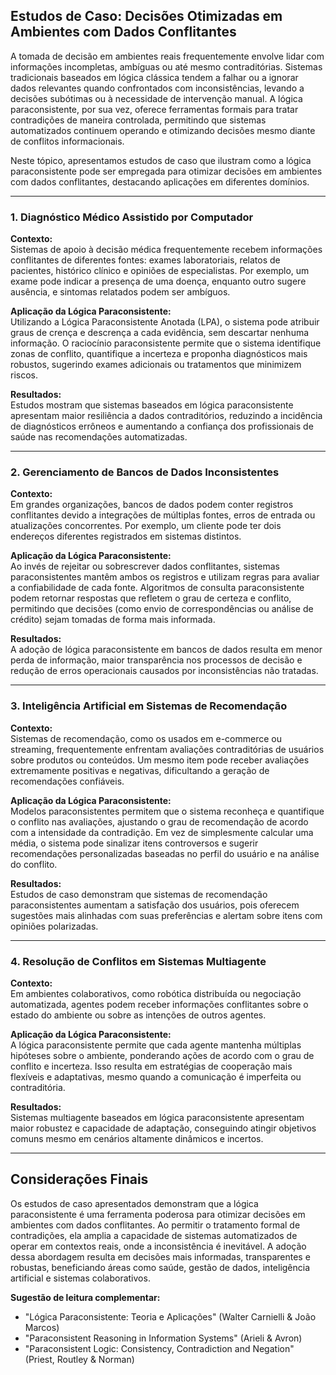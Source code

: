 
## Estudos de Caso: Decisões Otimizadas em Ambientes com Dados Conflitantes

A tomada de decisão em ambientes reais frequentemente envolve lidar com informações incompletas, ambíguas ou até mesmo contraditórias. Sistemas tradicionais baseados em lógica clássica tendem a falhar ou a ignorar dados relevantes quando confrontados com inconsistências, levando a decisões subótimas ou à necessidade de intervenção manual. A lógica paraconsistente, por sua vez, oferece ferramentas formais para tratar contradições de maneira controlada, permitindo que sistemas automatizados continuem operando e otimizando decisões mesmo diante de conflitos informacionais.

Neste tópico, apresentamos estudos de caso que ilustram como a lógica paraconsistente pode ser empregada para otimizar decisões em ambientes com dados conflitantes, destacando aplicações em diferentes domínios.

___

### 1. Diagnóstico Médico Assistido por Computador

**Contexto:**  
Sistemas de apoio à decisão médica frequentemente recebem informações conflitantes de diferentes fontes: exames laboratoriais, relatos de pacientes, histórico clínico e opiniões de especialistas. Por exemplo, um exame pode indicar a presença de uma doença, enquanto outro sugere ausência, e sintomas relatados podem ser ambíguos.

**Aplicação da Lógica Paraconsistente:**  
Utilizando a Lógica Paraconsistente Anotada (LPA), o sistema pode atribuir graus de crença e descrença a cada evidência, sem descartar nenhuma informação. O raciocínio paraconsistente permite que o sistema identifique zonas de conflito, quantifique a incerteza e proponha diagnósticos mais robustos, sugerindo exames adicionais ou tratamentos que minimizem riscos.

**Resultados:**  
Estudos mostram que sistemas baseados em lógica paraconsistente apresentam maior resiliência a dados contraditórios, reduzindo a incidência de diagnósticos errôneos e aumentando a confiança dos profissionais de saúde nas recomendações automatizadas.

___

### 2. Gerenciamento de Bancos de Dados Inconsistentes

**Contexto:**  
Em grandes organizações, bancos de dados podem conter registros conflitantes devido a integrações de múltiplas fontes, erros de entrada ou atualizações concorrentes. Por exemplo, um cliente pode ter dois endereços diferentes registrados em sistemas distintos.

**Aplicação da Lógica Paraconsistente:**  
Ao invés de rejeitar ou sobrescrever dados conflitantes, sistemas paraconsistentes mantêm ambos os registros e utilizam regras para avaliar a confiabilidade de cada fonte. Algoritmos de consulta paraconsistente podem retornar respostas que refletem o grau de certeza e conflito, permitindo que decisões (como envio de correspondências ou análise de crédito) sejam tomadas de forma mais informada.

**Resultados:**  
A adoção de lógica paraconsistente em bancos de dados resulta em menor perda de informação, maior transparência nos processos de decisão e redução de erros operacionais causados por inconsistências não tratadas.

___

### 3. Inteligência Artificial em Sistemas de Recomendação

**Contexto:**  
Sistemas de recomendação, como os usados em e-commerce ou streaming, frequentemente enfrentam avaliações contraditórias de usuários sobre produtos ou conteúdos. Um mesmo item pode receber avaliações extremamente positivas e negativas, dificultando a geração de recomendações confiáveis.

**Aplicação da Lógica Paraconsistente:**  
Modelos paraconsistentes permitem que o sistema reconheça e quantifique o conflito nas avaliações, ajustando o grau de recomendação de acordo com a intensidade da contradição. Em vez de simplesmente calcular uma média, o sistema pode sinalizar itens controversos e sugerir recomendações personalizadas baseadas no perfil do usuário e na análise do conflito.

**Resultados:**  
Estudos de caso demonstram que sistemas de recomendação paraconsistentes aumentam a satisfação dos usuários, pois oferecem sugestões mais alinhadas com suas preferências e alertam sobre itens com opiniões polarizadas.

___

### 4. Resolução de Conflitos em Sistemas Multiagente

**Contexto:**  
Em ambientes colaborativos, como robótica distribuída ou negociação automatizada, agentes podem receber informações conflitantes sobre o estado do ambiente ou sobre as intenções de outros agentes.

**Aplicação da Lógica Paraconsistente:**  
A lógica paraconsistente permite que cada agente mantenha múltiplas hipóteses sobre o ambiente, ponderando ações de acordo com o grau de conflito e incerteza. Isso resulta em estratégias de cooperação mais flexíveis e adaptativas, mesmo quando a comunicação é imperfeita ou contraditória.

**Resultados:**  
Sistemas multiagente baseados em lógica paraconsistente apresentam maior robustez e capacidade de adaptação, conseguindo atingir objetivos comuns mesmo em cenários altamente dinâmicos e incertos.

___

## Considerações Finais

Os estudos de caso apresentados demonstram que a lógica paraconsistente é uma ferramenta poderosa para otimizar decisões em ambientes com dados conflitantes. Ao permitir o tratamento formal de contradições, ela amplia a capacidade de sistemas automatizados de operar em contextos reais, onde a inconsistência é inevitável. A adoção dessa abordagem resulta em decisões mais informadas, transparentes e robustas, beneficiando áreas como saúde, gestão de dados, inteligência artificial e sistemas colaborativos.

**Sugestão de leitura complementar:**  
- "Lógica Paraconsistente: Teoria e Aplicações" (Walter Carnielli & João Marcos)  
- "Paraconsistent Reasoning in Information Systems" (Arieli & Avron)  
- "Paraconsistent Logic: Consistency, Contradiction and Negation" (Priest, Routley & Norman)

